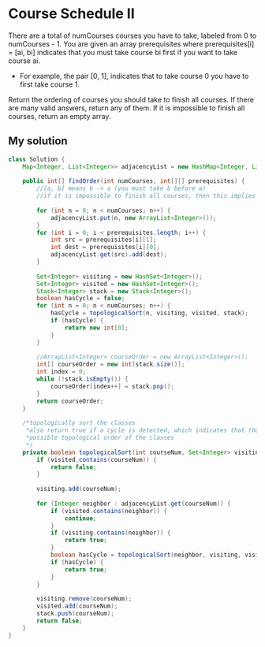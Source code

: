 # Course Schedule II

There are a total of numCourses courses you have to take, labeled from 0 to numCourses - 1. You are given an array prerequisites where prerequisites[i] = [ai, bi] indicates that you must take course bi first if you want to take course ai.

* For example, the pair [0, 1], indicates that to take course 0 you have to first take course 1.

Return the ordering of courses you should take to finish all courses. If there are many valid answers, return any of them. If it is impossible to finish all courses, return an empty array.

## My solution

```Java
class Solution {
    Map<Integer, List<Integer>> adjacencyList = new HashMap<Integer, List<Integer>>();
    
    public int[] findOrder(int numCourses, int[][] prerequisites) {
        //[a, b] means b -> a (you must take b before a)
        //if it is impossible to finish all courses, then this implies a cyclic graph
        
        for (int n = 0; n < numCourses; n++) {
            adjacencyList.put(n, new ArrayList<Integer>());
        }
        for (int i = 0; i < prerequisites.length; i++) {
            int src = prerequisites[i][1];
            int dest = prerequisites[i][0];
            adjacencyList.get(src).add(dest);
        }
        
        Set<Integer> visiting = new HashSet<Integer>();
        Set<Integer> visited = new HashSet<Integer>();
        Stack<Integer> stack = new Stack<Integer>();
        boolean hasCycle = false;
        for (int n = 0; n < numCourses; n++) {
            hasCycle = topologicalSort(n, visiting, visited, stack);
            if (hasCycle) {
                return new int[0];
            }
        }
        
        //ArrayList<Integer> courseOrder = new ArrayList<Integer>();
        int[] courseOrder = new int[stack.size()];
        int index = 0;
        while (!stack.isEmpty()) {
            courseOrder[index++] = stack.pop();
        }
        return courseOrder;
    }
    
    /*topologically sort the classes
     *also return true if a cycle is detected, which indicates that there is no
     *possible topological order of the classes
     */
    private boolean topologicalSort(int courseNum, Set<Integer> visiting, Set<Integer> visited, Stack<Integer> stack) {
        if (visited.contains(courseNum)) {
            return false;
        }
        
        visiting.add(courseNum);
        
        for (Integer neighbor : adjacencyList.get(courseNum)) {
            if (visited.contains(neighbor)) {
                continue;
            }
            if (visiting.contains(neighbor)) {
                return true;
            }
            boolean hasCycle = topologicalSort(neighbor, visiting, visited, stack);
            if (hasCycle) {
                return true;
            }
        }
        
        visiting.remove(courseNum);
        visited.add(courseNum);
        stack.push(courseNum);
        return false;
    }
}
```
